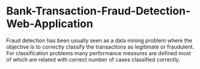 # Bank-Transaction-Fraud-Detection-Web-Application
Fraud detection has been usually seen as a data mining problem where the objective is to correctly classify the transactions as legitimate or fraudulent. For classification problems many performance measures are defined most of which are related with correct number of cases classified correctly.
